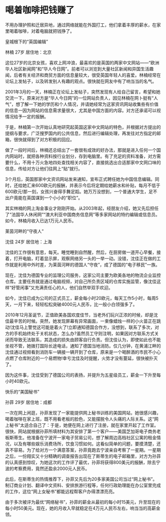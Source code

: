 # 喝着咖啡把钱赚了

不用办理护照和迁居异地，通过网络就能在外国打工，他们拿着丰厚的薪水，在家里喝着咖啡，对着电脑就把钱挣了。 

皇城根下的“英国编辑” 

林楠 27岁 居住地：北京 

这位27岁的北京女孩，喜欢上网冲浪，最喜欢的是英国的两家中文网站——“欧洲华人社区新闻网”和“华人今日网”。前者可以浏览到大量社区新闻和异国生活趣闻，后者有关经济和商贸方面的信息量较大，很受英国年轻人的喜爱。林楠经常在论坛上发帖子，以及转发别人有趣的观点。很快就在网友中有了响当当的名气。 

2001年3月的一天，林楠正在论坛上发帖子，突然发现有人给自己留言，希望和她交流一下。原来对方是“华人今日网”的一位网站负责人，因见林楠在网卜挺有“人气”，想了解一下她的学历和个人情况，并请她经常为这家资讯网站收集些有价值的信息一因为网站的信息需求量很大，尤其是中国方面的内容。对方还承诺可以视情况给予一定的报酬。 

于是，林楠第一次开始认真地研究起英国这家中文网站的特色，并根据对方提出的提纲与要求，广泛搜罗国内的公共信息，然后进行编辑处理，再发往对方指定的邮箱，很快就得到了对方积极的回应。 

做了一段时间后，林楠还总结出了一套很有成效的好办法，那就是进入任何一个国内网站时，就把各种资料按行业划分，存到电脑里。有了充足的资料准备，对方需要什么，不用十万火急地四处查找相关内容了，直接挑选出合适那家中文网口味的信息，传给对方让他们往网上“贴”就行。 

3个月后，英国那家中文资讯网站发来通知，宣布正式聘任她为中国信息编辑。同时，还给她汇来600欧元的报酬，并表示今后将定期给她薪水和补贴，每月不低于600欧元!那一刻，女孩兴奋得手舞足蹈。她万万没想到，一个普通大学生，足不出户竟能在英国谋到一个小小的“职位”。 

其实林楠的网上淘金事业才刚刚开始。从2003年起，经朋友介绍，她又先后担任了“法国华人休闲网”“澳大利亚中国商务信息网”等多家网站的特约编辑或信息员。如今，林楠月收入已达1万元人民币。 

莱茵河畔的“守夜人” 

沈佳 24岁 居住地：上海 

沈佳的工作很有意思，每天。睡觉睡到自然醒，然后，在厨房做一道开心早餐，接着，打开电脑，盯着显示屏，观察网络另一头的一举一动。没错，沈佳正在做的工作就是利用中外时差，为莱茵河畔的德国人“守夜”，成了德国的“电子移民”一族。 

现在，沈佳为德国专业的监理公司服务，这家公司主要为欧美各地的物流企业监控仓库。主要任务就是通过电脑视频，对自己所负责区域的仓库实施监管，像沈佳这样“好管闲事”又充满责任心的人，他们自然举双手欢迎。 

如今，沈佳已成为公司的正式员工，薪金每小时20欧元，每天工作5小时，每周5天，一月下来，轻轻松松突破4000元人民币，比一般小白领强多了。 

2010年12月圣诞节，正值欧美各国欢度佳节，当老外们玩兴正浓的时候，却是沈佳最辛苦的时候。突然，她发现屏幕有异常画面，一束像蜡烛一样的小火苗正在跳动!沈佳马上警觉这可能是着火了!立即通知德国合作方，没想到，联系了多次，对方的手机始终处于关机状态，怎么办?虽然员工守则注明，如果因对方联系方式关闭而导致无法联系，其造成的损失由顾客自行负责。但沈佳认为，即使如此也不能坐视不管，她拨打国际长途电话，通知了德国当地消防。仅几分钟，在黄浦江畔的沈佳通过视频看到消防车一辆接一辆开到了仓库，原来是一个喝醉酒的市民不小心点燃了仓库附近的一个易燃物!幸亏沈佳及时提醒，火势才没有蔓延，很快被扑灭了。 

因为这件事，沈佳受到了德国公司的表扬，并提升为五星级员工，薪金一下升至每小时40欧元。 

快乐的“美国秘书” 

孙菲 29岁 居住地：成都 

一次在网上闲逛，孙菲发现了一家能提供网上秘书训练的美国网站，她很感兴趣，喝着咖啡在家上班，既不用看老板的脸色，又能摆脱令人头痛的人际关系。这“网上秘书”太适合自己了：于是，她便在网上进行了注册，就在家里开起了工作室。很快，网站就根据孙菲所填材料为其安排了第一个客户——美国芝加哥电子商务老板斯蒂生。他准备在宁波开一家电子贸易公司，想了解周边高档社区公寓的租金情况，以及有哪些娱乐消费场所，饮食习惯如何。这看似简单的问题，要摸清楚，还真不容易。为了给对方一个满意答案，孙菲竟跑去宁波亲自考察了一星期。一星期之后，一份翔实又十分精确的调查报告出现在了斯蒂生的电子邮箱里，对方为孙菲的认真感到惊叹，为她这次的工作评了最优，孙菲将获得800美元的报酬，除去宁波的考察费用，竟然还盈余2000元人民币。 

此后，在斯蒂生的热情推荐下，孙菲又先后为20多家美国公司当过“网上秘书”。制订商业计划、翻译中文资料、安排旅游行程等，任何行政助理能在办公室里完成的工作，这位“网上女秘书”都能远程帮客户办得漂漂亮亮。 

由于多次被评为最优“网络秘书”，孙菲的薪金从最初的每小时15美元，升至现在的每小时50美元。现在，她的月收入早就稳定在4万元人民币左右，响当当的高薪金领。